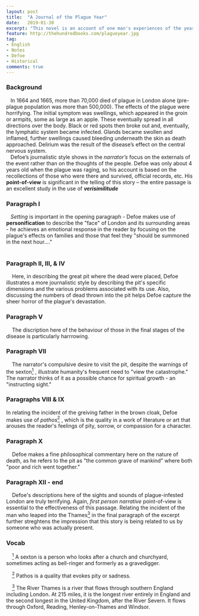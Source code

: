 ```yaml
---
layout: post
title:  "A Journal of the Plague Year"
date:   2019-01-30
excerpt: "This novel is an account of one man's experiences of the year 1665, in which the Great Plague or the bubonic plague struck the city of London."
feature: http://thehundredbooks.com/plagueyear.jpg
tag:
- English
- Notes
- Defoe
- Historical
comments: true
---
```


### Background 

&nbsp;&nbsp;&nbsp;In 1664 and 1665, more than 70,000 died of plague in London alone (pre-plague population was more than 500,000). The effects of the plague were horrifying. The initial symptom was swellings, which appeared in the groin or armpits, some as large as an apple. These eventually spread in all directions over the body. Black or red spots then broke out and, eventually, the lymphatic system became infected. Glands became swollen and inflamed, further swellings caused bleeding underneath the skin as death approached. Delirium was the result of the disease’s effect on the central nervous system.  
&nbsp;&nbsp;&nbsp;Defoe’s journalistic style shows in the *narrator’s* focus on the externals of the event rather than on the thoughts of the people. Defoe was only about 4 years old when the plague was raging, so his account is based on the recollections of those who were there and survived, official records, etc. His **point-of-view** is significant in the telling of this story – the entire passage is an excellent study in the use of ***verisimilitude***

### Paragraph I
&nbsp;&nbsp;&nbsp;*Setting* is important in the opening paragraph - Defoe makes use of **personification** to describe the "face" of London and its surrounding areas - he achieves an emotional response in the reader by focusing on the plague's effects on families and those that feel they "should be summoned in the next hour...."  
&nbsp;&nbsp;&nbsp;

### Paragraph II, III, & IV
&nbsp;&nbsp;&nbsp; Here, in describing the great pit where the dead were placed, Defoe illustrates a more journalistic style by describing the pit's specific dimensions and the various problems associated with its use. Also, discussing the numbers of dead thrown into the pit helps Defoe capture the sheer horror of the plague's devastation.

### Paragraph V
&nbsp;&nbsp;&nbsp; The discription here of the behaviour of those in the final stages of the disease is particularly harrrowing.

### Paragraph VII
&nbsp;&nbsp;&nbsp; The narrator's compulsive desire to visit the pit, despite the warnings of the sexton<a href="#note1" id="note1ref"><sup>1</sup></a>
, illustrate humanity's frequent need to "view the catastrophe." The narrator thinks of it as a possible chance for spiritual growth - an "instructing sight."

### Paragraphs VIII & IX
In relating the incident of the greiving father in the brown cloak, Defoe makes use of *pathos*<a href="#note2" id="note2ref"><sup>2</sup></a>
, which is the quality in a work of literature or art that arouses the reader's feelings of pity, sorrow, or compassion for a character.

### Paragraph X
&nbsp;&nbsp;&nbsp; Defoe makes a fine philosophical commentary here on the nature of death, as he refers to the pit as "the common grave of mankind" where both "poor and rich went together."

### Paragraph XII - end
&nbsp;&nbsp;&nbsp; Defoe's descriptions here of the sights and sounds of plague-infested London are truly terrifying. Again, *first person narrative* point-of-view is essential to the effectiveness of this passage. Relating the incident of the man who leaped into the Thames<a href="#note3" id="note3ref"><sup>3</sup></a> in the final paragraph of the excerpt further streghtens the impression that this story is being related to us by someone who was actually present.



### Vocab
&nbsp;&nbsp;&nbsp; <a id="note1" href="#note1ref"><sup>1</sup></a> A sexton is a person who looks after a church and churchyard, sometimes acting as bell-ringer and formerly as a gravedigger.

&nbsp;&nbsp;&nbsp; <a id="note2" href="#note2ref"><sup>2</sup></a> Pathos is a quality that evokes pity or sadness.

&nbsp;&nbsp;&nbsp; <a id="note3" href="#note3ref"><sup>3</sup></a> The River Thames is a river that flows through southern England including London. At 215 miles, it is the longest river entirely in England and the second longest in the United Kingdom, after the River Severn. It flows through Oxford, Reading, Henley-on-Thames and Windsor.